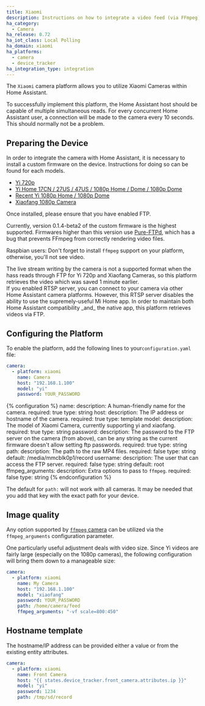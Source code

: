 ```yaml
---
title: Xiaomi
description: Instructions on how to integrate a video feed (via FFmpeg) as a camera within Home Assistant.
ha_category:
  - Camera
ha_release: 0.72
ha_iot_class: Local Polling
ha_domain: xiaomi
ha_platforms:
  - camera
  - device_tracker
ha_integration_type: integration
---
```


The `Xiaomi` camera platform allows you to utilize Xiaomi Cameras within Home Assistant.

To successfully implement this platform, the Home Assistant host should be capable of multiple simultaneous reads. For every concurrent Home Assistant user, a connection will be made to the camera every 10 seconds. This should normally not be a problem.

## Preparing the Device

In order to integrate the camera with Home Assistant, it is necessary to install a custom firmware on the device. Instructions for doing so can be found for each models.

- [Yi 720p](https://github.com/fritz-smh/yi-hack)
- [Yi Home 17CN / 27US / 47US / 1080p Home / Dome / 1080p Dome](https://github.com/shadow-1/yi-hack-v3)
- [Recent Yi 1080p Home / 1080p Dome](https://github.com/roleoroleo/yi-hack-MStar)
- [Xiaofang 1080p Camera](https://github.com/samtap/fang-hacks)

Once installed, please ensure that you have enabled FTP.

<div class='note warning'>

Currently, version 0.1.4-beta2 of the custom firmware is the highest supported. Firmwares higher than this version use [Pure-FTPd](https://www.pureftpd.org/project/pure-ftpd), which has a bug that prevents FFmpeg from correctly rendering video files.

</div>

<div class='note warning'>

Raspbian users: Don't forget to install `ffmpeg` support on your platform, otherwise, you'll not see video.

</div>

<div class='note warning'>
The live stream writing by the camera is not a supported format when the hass reads through FTP for Yi 720p and Xiaofang Cameras, so this platform retrieves the video which was saved 1 minute earlier.
</div>

<div class='note warning'>
If you enabled RTSP server, you can connect to your camera via other Home Assistant camera platforms. However, this RTSP server disables the ability to use the supremely-useful Mi Home app. In order to maintain both Home Assistant compatibility _and_ the native app, this platform retrieves videos via FTP.
</div>

## Configuring the Platform

To enable the platform, add the following lines to your`configuration.yaml` file:

```yaml
camera:
  - platform: xiaomi
    name: Camera
    host: "192.168.1.100"
    model: "yi"
    password: YOUR_PASSWORD
```

{% configuration %}
name:
  description: A human-friendly name for the camera.
  required: true
  type: string
host:
  description: The IP address or hostname of the camera.
  required: true
  type: template
model:
  description: The model of Xiaomi Camera, currently supporting yi and xiaofang.
  required: true
  type: string
password:
  description: The password to the FTP server on the camera (from above), can be any string as the current firmware doesn't allow setting ftp passwords.
  required: true
  type: string
path:
  description: The path to the raw MP4 files.
  required: false
  type: string
  default: /media/mmcblk0p1/record
username:
  description: The user that can access the FTP server.
  required: false
  type: string
  default: root
ffmpeg_arguments:
  description: Extra options to pass to `ffmpeg`.
  required: false
  type: string
{% endconfiguration %}

<div class='note'>

The default for `path:` will not work with all cameras. It may be needed that you add that key with the exact path for your device.

</div>

## Image quality

Any option supported by [`ffmpeg` camera](/integrations/camera.ffmpeg/) can be utilized via the `ffmpeg_arguments` configuration parameter.

One particularly useful adjustment deals with video size. Since Yi videos are fairly large (especially on the 1080p cameras), the following configuration will bring them down to a manageable size:

```yaml
camera:
  - platform: xiaomi
    name: My Camera
    host: "192.168.1.100"
    model: "xiaofang"
    password: YOUR_PASSWORD
    path: /home/camera/feed
    ffmpeg_arguments: "-vf scale=800:450"
```
## Hostname template

The hostname/IP address can be provided either a value or from the existing entity attributes.

```yaml
camera:
  - platform: xiaomi
    name: Front Camera
    host: "{{ states.device_tracker.front_camera.attributes.ip }}"
    model: "yi"
    password: 1234
    path: /tmp/sd/record
```
